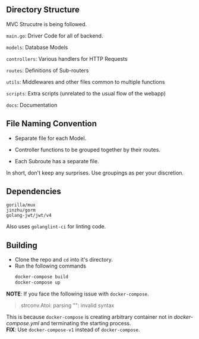 ## Directory Structure

MVC Strucutre is being followed.

`main.go`: Driver Code for all of backend.

`models`: Database Models

`controllers`: Various handlers for HTTP Requests

`routes`: Definitions of Sub-routers

`utils`: Middlewares and other files common to multiple functions

`scripts`: Extra scripts (unrelated to the usual flow of the webapp)

`docs`: Documentation

## File Naming Convention

- Separate file for each Model.

- Controller functions to be grouped together by their routes.

- Each Subroute has a separate file.

In short, don't keep any surprises. Use groupings as per your discretion.

## Dependencies

```
gorilla/mux
jinzhu/gorm
golang-jwt/jwt/v4
```

Also uses `golanglint-ci` for linting code.

## Building

- Clone the repo and `cd` into it's directory.
- Run the following commands
  ```sh
  docker-compose build
  docker-compose up 
  ```
**NOTE**: If you face the following issue with `docker-compose`. 
> strconv.Atoi: parsing "": invalid syntax

This is because `docker-compose` is creating arbitrary container not in _docker-compose.yml_ and terminating the starting process.</br>
**FIX**: Use `docker-compose-v1` instead of `docker-compose`.

<!-- These are steps before the dockerfile was created, basically without it

- You can use the Makefile for automating the commands. Run `make help` for a list of commands.

- Currently, only two(subject to change) commands are supported - 
* `make lint` - Run the lint checks
* `make build` - For building the codebase

- Run `go get` to install the dependencies

- Run `go run main.go` in the terminal

- Run `go build` to build into a single binary.

- Run `gofmt -s -w .` to lint all the files in one go.
-->
